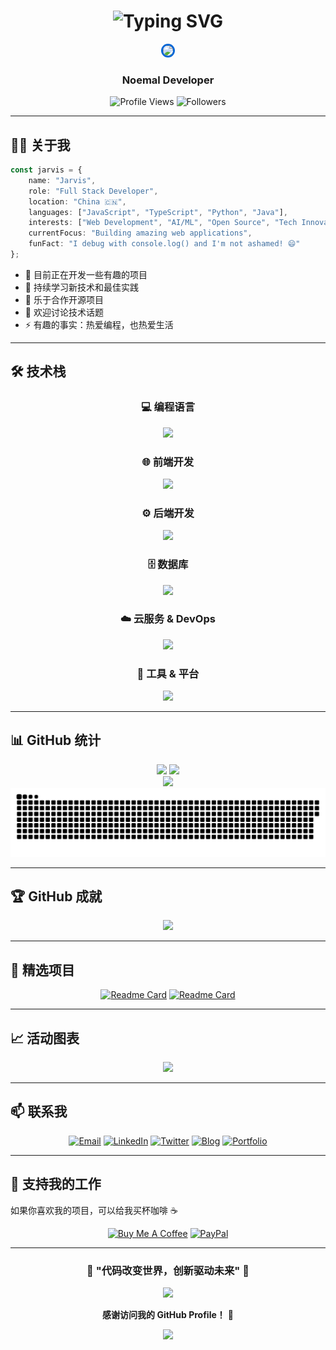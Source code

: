 <!-- 动态欢迎语 -->
<h1 align="center">
  <img src="https://readme-typing-svg.herokuapp.com?font=Fira+Code&size=30&pause=1000&color=0366D6&center=true&vCenter=true&width=600&lines=Hello%2C+I'm+Jarvis+%F0%9F%91%8B;Full+Stack+Developer;Always+Learning+New+Things;Welcome+to+my+GitHub!" alt="Typing SVG" />
</h1>

<!-- 个人头像和状态 -->
<div align="center">
  <img src="https://github.com/Jarvis636431.png" width="150" style="border-radius: 50%; border: 3px solid #0366d6;" />
  
  <h3>Noemal Developer</h3>
  
  <p>
    <img src="https://komarev.com/ghpvc/?username=Jarvis636431&color=0366d6&style=flat-square&label=Profile+Views" alt="Profile Views" />
    <img src="https://img.shields.io/github/followers/Jarvis636431?style=flat-square&color=0366d6" alt="Followers" />
  </p>
</div>

---

## 🙋‍♂️ 关于我

```typescript
const jarvis = {
    name: "Jarvis",
    role: "Full Stack Developer",
    location: "China 🇨🇳",
    languages: ["JavaScript", "TypeScript", "Python", "Java"],
    interests: ["Web Development", "AI/ML", "Open Source", "Tech Innovation"],
    currentFocus: "Building amazing web applications",
    funFact: "I debug with console.log() and I'm not ashamed! 😄"
};
```

- 🔭 目前正在开发一些有趣的项目
- 🌱 持续学习新技术和最佳实践
- 👯 乐于合作开源项目
- 💬 欢迎讨论技术话题
- ⚡ 有趣的事实：热爱编程，也热爱生活

---

## 🛠️ 技术栈

<div align="center">

### 💻 编程语言
<img src="https://skillicons.dev/icons?i=js,ts,python,java,go,rust,cpp" />

### 🌐 前端开发
<img src="https://skillicons.dev/icons?i=react,vue,nextjs,nuxtjs,html,css,sass,tailwind" />

### ⚙️ 后端开发
<img src="https://skillicons.dev/icons?i=nodejs,express,django,fastapi,spring,nestjs" />

### 🗄️ 数据库
<img src="https://skillicons.dev/icons?i=mysql,postgresql,mongodb,redis,sqlite" />

### ☁️ 云服务 & DevOps
<img src="https://skillicons.dev/icons?i=aws,gcp,azure,docker,kubernetes,jenkins" />

### 🔧 工具 & 平台
<img src="https://skillicons.dev/icons?i=git,github,gitlab,vscode,figma,postman" />

</div>

---

## 📊 GitHub 统计

<div align="center">
  
<img height="180em" src="https://github-readme-stats.vercel.app/api?username=Jarvis636431&show_icons=true&theme=tokyonight&include_all_commits=true&count_private=true&hide_border=true"/>
<img height="180em" src="https://github-readme-stats.vercel.app/api/top-langs/?username=Jarvis636431&layout=compact&theme=tokyonight&hide_border=true"/>

</div>

<div align="center">
  <img src="https://github-readme-streak-stats.herokuapp.com/?user=Jarvis636431&theme=tokyonight&hide_border=true" />
</div>

<!-- 贡献图蛇形动画 -->
<div align="center">
  <img src="https://raw.githubusercontent.com/Jarvis636431/Jarvis636431/output/github-contribution-grid-snake-dark.svg" />
</div>

---

## 🏆 GitHub 成就

<div align="center">
  <img src="https://github-profile-trophy.vercel.app/?username=Jarvis636431&theme=tokyonight&no-frame=true&row=1&column=7" />
</div>

---

## 🚀 精选项目

<div align="center">

<!-- 替换为你的实际项目 -->
[![Readme Card](https://github-readme-stats.vercel.app/api/pin/?username=Jarvis636431&repo=awesome-project-1&theme=tokyonight&hide_border=true)](https://github.com/Jarvis636431/awesome-project-1)
[![Readme Card](https://github-readme-stats.vercel.app/api/pin/?username=Jarvis636431&repo=awesome-project-2&theme=tokyonight&hide_border=true)](https://github.com/Jarvis636431/awesome-project-2)

</div>

---

## 📈 活动图表

<div align="center">
  <img src="https://github-readme-activity-graph.vercel.app/graph?username=Jarvis636431&theme=tokyo-night&hide_border=true" />
</div>

---

## 📫 联系我

<div align="center">
  
[![Email](https://img.shields.io/badge/Email-D14836?style=for-the-badge&logo=gmail&logoColor=white)](mailto:your.email@example.com)
[![LinkedIn](https://img.shields.io/badge/LinkedIn-0077B5?style=for-the-badge&logo=linkedin&logoColor=white)](https://linkedin.com/in/yourprofile)
[![Twitter](https://img.shields.io/badge/Twitter-1DA1F2?style=for-the-badge&logo=twitter&logoColor=white)](https://twitter.com/yourhandle)
[![Blog](https://img.shields.io/badge/Blog-FF5722?style=for-the-badge&logo=blogger&logoColor=white)](https://yourblog.com)
[![Portfolio](https://img.shields.io/badge/Portfolio-000000?style=for-the-badge&logo=About.me&logoColor=white)](https://yourportfolio.com)

</div>

---

## 💝 支持我的工作

如果你喜欢我的项目，可以给我买杯咖啡 ☕

<div align="center">
  
[![Buy Me A Coffee](https://img.shields.io/badge/Buy%20Me%20A%20Coffee-FFDD00?style=for-the-badge&logo=buy-me-a-coffee&logoColor=black)](https://buymeacoffee.com/jarvis636431)
[![PayPal](https://img.shields.io/badge/PayPal-00457C?style=for-the-badge&logo=paypal&logoColor=white)](https://paypal.me/jarvis636431)

</div>

---

<div align="center">
  
### 🎯 "代码改变世界，创新驱动未来" 🚀

<img src="https://quotes-github-readme.vercel.app/api?type=horizontal&theme=tokyonight" />

**感谢访问我的 GitHub Profile！** 🙏

<img src="https://capsule-render.vercel.app/api?type=waving&color=gradient&height=100&section=footer" />

</div>
